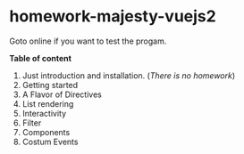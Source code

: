 # homework-majesty-vuejs2

Goto online if you want to test the progam.

**Table of content**

1. Just introduction and installation. (*There is no homework*)
2. Getting started
3. A Flavor of Directives
4. List rendering
5. Interactivity
6. Filter
7. Components
8. Costum Events
